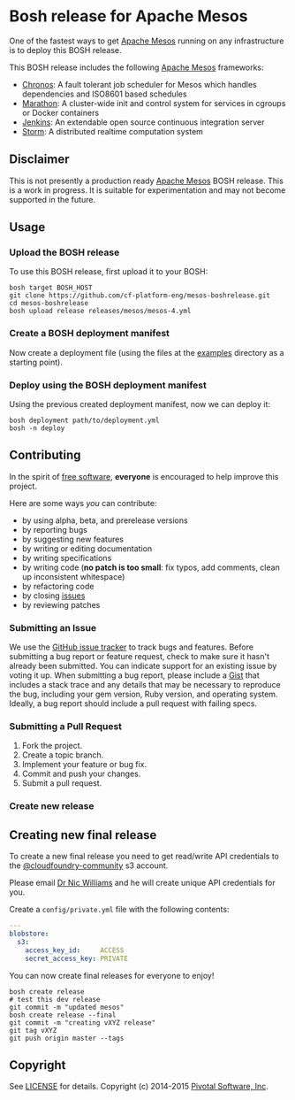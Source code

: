 # Bosh release for Apache Mesos

One of the fastest ways to get [Apache Mesos](http://mesos.apache.org/) running on any infrastructure is to deploy this BOSH release.

This BOSH release includes the following [Apache Mesos](http://mesos.apache.org/) frameworks:

* [Chronos](http://mesos.github.io/chronos/): A fault tolerant job scheduler for Mesos which handles dependencies and ISO8601 based schedules
* [Marathon](https://mesosphere.github.io/marathon/): A cluster-wide init and control system for services in cgroups or Docker containers
* [Jenkins](http://jenkins-ci.org/): An extendable open source continuous integration server
* [Storm](https://storm.apache.org/): A distributed realtime computation system

## Disclaimer

This is not presently a production ready [Apache Mesos](http://mesos.apache.org/) BOSH release. This is a work in progress. It is suitable for experimentation and may not become supported in the future.

## Usage

### Upload the BOSH release

To use this BOSH release, first upload it to your BOSH:

```
bosh target BOSH_HOST
git clone https://github.com/cf-platform-eng/mesos-boshrelease.git
cd mesos-boshrelease
bosh upload release releases/mesos/mesos-4.yml
```

### Create a BOSH deployment manifest

Now create a deployment file (using the files at the [examples](https://github.com/cf-platform-eng/mesos-boshrelease/tree/master/examples) directory as a starting point).

### Deploy using the BOSH deployment manifest

Using the previous created deployment manifest, now we can deploy it:

```
bosh deployment path/to/deployment.yml
bosh -n deploy
```

## Contributing

In the spirit of [free software](http://www.fsf.org/licensing/essays/free-sw.html), **everyone** is encouraged to help improve this project.

Here are some ways *you* can contribute:

* by using alpha, beta, and prerelease versions
* by reporting bugs
* by suggesting new features
* by writing or editing documentation
* by writing specifications
* by writing code (**no patch is too small**: fix typos, add comments, clean up inconsistent whitespace)
* by refactoring code
* by closing [issues](https://github.com/cf-platform-eng/mesos-boshrelease/issues)
* by reviewing patches

### Submitting an Issue
We use the [GitHub issue tracker](https://github.com/cf-platform-eng/mesos-boshrelease/issues) to track bugs and features.
Before submitting a bug report or feature request, check to make sure it hasn't already been submitted. You can indicate
support for an existing issue by voting it up. When submitting a bug report, please include a
[Gist](http://gist.github.com/) that includes a stack trace and any details that may be necessary to reproduce the bug,
including your gem version, Ruby version, and operating system. Ideally, a bug report should include a pull request with
 failing specs.

### Submitting a Pull Request

1. Fork the project.
2. Create a topic branch.
3. Implement your feature or bug fix.
4. Commit and push your changes.
5. Submit a pull request.

### Create new release

## Creating new final release

To create a new final release you need to get read/write API credentials to the [@cloudfoundry-community](https://github.com/cloudfoundry-community) s3 account.

Please email [Dr Nic Williams](mailto:&#x64;&#x72;&#x6E;&#x69;&#x63;&#x77;&#x69;&#x6C;&#x6C;&#x69;&#x61;&#x6D;&#x73;&#x40;&#x67;&#x6D;&#x61;&#x69;&#x6C;&#x2E;&#x63;&#x6F;&#x6D;) and he will create unique API credentials for you.

Create a `config/private.yml` file with the following contents:

``` yaml
---
blobstore:
  s3:
    access_key_id:     ACCESS
    secret_access_key: PRIVATE
```

You can now create final releases for everyone to enjoy!

```
bosh create release
# test this dev release
git commit -m "updated mesos"
bosh create release --final
git commit -m "creating vXYZ release"
git tag vXYZ
git push origin master --tags
```

## Copyright

See [LICENSE](https://github.com/cf-platform-eng/mesos-boshrelease/blob/master/LICENSE) for details.
Copyright (c) 2014-2015 [Pivotal Software, Inc](http://www.pivotal.io/).
